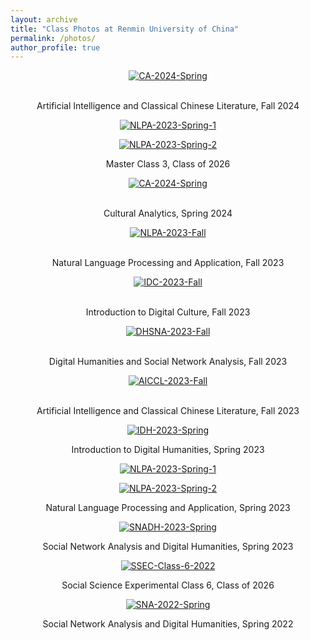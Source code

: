```yaml
---
layout: archive
title: "Class Photos at Renmin University of China"
permalink: /photos/
author_profile: true
---
```

<p align="center">
<a href="https://postimg.cc/GBgwQpyX" target="_blank"><img src='https://i.postimg.cc/gJmzGXkb/AICCL-2024-Fall.jpg' border='0' alt='CA-2024-Spring'/></a><br/><br/>
</p>
<p align="center">
Artificial Intelligence and Classical Chinese Literature, Fall 2024
</p>



<p align="center">
<a href="https://postimg.cc/680N8c5J" target='_blank'><img src='https://i.postimg.cc/Jhw7dYfn/Master-Class-6-2.jpg' border='0' alt='NLPA-2023-Spring-1'/></a>
</p>
<p align="center">
<a href="https://postimg.cc/3k7TrVhF" target='_blank'><img src='https://i.postimg.cc/YCLqRByZ/Master-Class-6-1.jpg' border='0' alt='NLPA-2023-Spring-2'/></a>
</p>
<p align="center">
Master Class 3, Class of 2026
</p>



<p align="center">
<a href="https://postimg.cc/nXpttDDW" target="_blank"><img src='https://i.postimg.cc/DwbfLQy7/CA-2024-Spring.jpg' border='0' alt='CA-2024-Spring'/></a><br/><br/>
</p>
<p align="center">
Cultural Analytics, Spring 2024
</p>



<p align="center">
<a href="https://postimg.cc/18HBYCPd" target="_blank"><img src="https://i.postimg.cc/TP8s1FsT/NLPA-2023-Fall.jpg"  border='0' alt="NLPA-2023-Fall"/></a><br/><br/>
</p>
<p align="center">
Natural Language Processing and Application, Fall 2023
</p>



<p align="center">
<a href="https://postimg.cc/Xp5DxkrM" target="_blank"><img src="https://i.postimg.cc/HsvDYSHL/IDC-2023-Fall.jpg"  border='0' alt="IDC-2023-Fall"/></a><br/><br/>
</p>
<p align="center">
Introduction to Digital Culture, Fall 2023
</p>



<p align="center">
<a href="https://postimg.cc/ZC6V6YQ4" target="_blank"><img src="https://i.postimg.cc/4NSqkmb7/DHSNA-2023-Fall.jpg"  border='0' alt="DHSNA-2023-Fall"/></a><br/><br/>
</p>
<p align="center">
Digital Humanities and Social Network Analysis, Fall 2023
</p>



<p align="center">
<a href="https://postimg.cc/s1kTBGwT" target="_blank"><img src="https://i.postimg.cc/jd5mFzNY/AICCL-2023-Fall.jpg"  border='0' alt="AICCL-2023-Fall"/></a><br/><br/>
</p>
<p align="center">
Artificial Intelligence and Classical Chinese Literature, Fall 2023
</p>



<p align="center">
<a href='https://postimg.cc/LgnDqLrM' target='_blank'><img src='https://i.postimg.cc/7hNWWN9b/IDH-2023-Spring.jpg' border='0' alt='IDH-2023-Spring'/></a>
</p>
<p align="center">
Introduction to Digital Humanities, Spring 2023
</p>



<p align="center">
<a href='https://postimg.cc/nMz0wfMw' target='_blank'><img src='https://i.postimg.cc/CMCX5F0Y/NLPA-2023-Spring-1.jpg' border='0' alt='NLPA-2023-Spring-1'/></a>
</p>
<p align="center">
<a href='https://postimg.cc/WFpXvQ8z' target='_blank'><img src='https://i.postimg.cc/XJdhwWyf/NLPA-2023-Spring-2.jpg' border='0' alt='NLPA-2023-Spring-2'/></a>
</p>
<p align="center">
Natural Language Processing and Application, Spring 2023
</p>



<p align="center">
<a href='https://postimg.cc/zbdpX02j' target='_blank'><img src='https://i.postimg.cc/vTyKhKWp/SNADH-2023-Spring.jpg' border='0' alt='SNADH-2023-Spring'/></a>
</p>
<p align="center">
Social Network Analysis and Digital Humanities, Spring 2023
</p>



<p align="center">
<a href='https://postimg.cc/R3BgP3nc' target='_blank'><img src='https://i.postimg.cc/zfL4GKzP/SSEC-Class-6-2022.jpg' border='0' alt='SSEC-Class-6-2022'/></a>
</p>
<p align="center">
Social Science Experimental Class 6, Class of 2026
</p>



<p align="center">
<a href='https://postimg.cc/060ch8ph' target='_blank'><img src='https://i.postimg.cc/N0WS9FLG/SNA-2022-Spring.jpg' border='0' alt='SNA-2022-Spring'/></a>
</p>
<p align="center">
Social Network Analysis and Digital Humanities, Spring 2022
</p>


